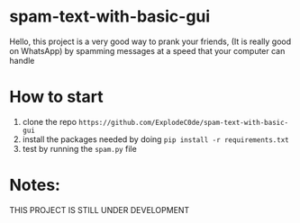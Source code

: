 # spam-text-with-basic-gui

Hello, this project is a very good way to prank your friends, (It is really good on WhatsApp) by spamming messages at a speed that your computer can handle

# How to start
1. clone the repo `https://github.com/ExplodeC0de/spam-text-with-basic-gui`
2. install the packages needed by doing `pip install -r requirements.txt`
3. test by running the `spam.py` file


# Notes:
THIS PROJECT IS STILL UNDER DEVELOPMENT
